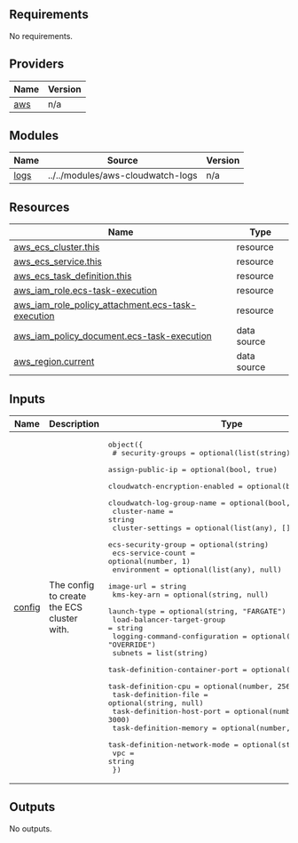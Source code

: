 <!-- BEGIN_TF_DOCS -->
## Requirements

No requirements.

## Providers

| Name | Version |
|------|---------|
| <a name="provider_aws"></a> [aws](#provider\_aws) | n/a |

## Modules

| Name | Source | Version |
|------|--------|---------|
| <a name="module_logs"></a> [logs](#module\_logs) | ../../modules/aws-cloudwatch-logs | n/a |

## Resources

| Name | Type |
|------|------|
| [aws_ecs_cluster.this](https://registry.terraform.io/providers/hashicorp/aws/latest/docs/resources/ecs_cluster) | resource |
| [aws_ecs_service.this](https://registry.terraform.io/providers/hashicorp/aws/latest/docs/resources/ecs_service) | resource |
| [aws_ecs_task_definition.this](https://registry.terraform.io/providers/hashicorp/aws/latest/docs/resources/ecs_task_definition) | resource |
| [aws_iam_role.ecs-task-execution](https://registry.terraform.io/providers/hashicorp/aws/latest/docs/resources/iam_role) | resource |
| [aws_iam_role_policy_attachment.ecs-task-execution](https://registry.terraform.io/providers/hashicorp/aws/latest/docs/resources/iam_role_policy_attachment) | resource |
| [aws_iam_policy_document.ecs-task-execution](https://registry.terraform.io/providers/hashicorp/aws/latest/docs/data-sources/iam_policy_document) | data source |
| [aws_region.current](https://registry.terraform.io/providers/hashicorp/aws/latest/docs/data-sources/region) | data source |

## Inputs

| Name | Description | Type | Default | Required |
|------|-------------|------|---------|:--------:|
| <a name="input_config"></a> [config](#input\_config) | The config to create the ECS cluster with. | <pre>object({<br>    # security-groups                = optional(list(string), [])<br>    assign-public-ip               = optional(bool, true)<br>    cloudwatch-encryption-enabled  = optional(bool, true)<br>    cloudwatch-log-group-name      = optional(bool, null)<br>    cluster-name                   = string<br>    cluster-settings               = optional(list(any), [])<br>    ecs-security-group             = optional(string)<br>    ecs-service-count              = optional(number, 1)<br>    environment                    = optional(list(any), null)<br>    image-url                      = string<br>    kms-key-arn                    = optional(string, null)<br>    launch-type                    = optional(string, "FARGATE")<br>    load-balancer-target-group     = string<br>    logging-command-configuration  = optional(string, "OVERRIDE")<br>    subnets                        = list(string)<br>    task-definition-container-port = optional(number, 3000)<br>    task-definition-cpu            = optional(number, 256)<br>    task-definition-file           = optional(string, null)<br>    task-definition-host-port      = optional(number, 3000)<br>    task-definition-memory         = optional(number, 512)<br>    task-definition-network-mode   = optional(string, "awsvpc")<br>    vpc                            = string<br>  })</pre> | n/a | yes |

## Outputs

No outputs.
<!-- END_TF_DOCS -->